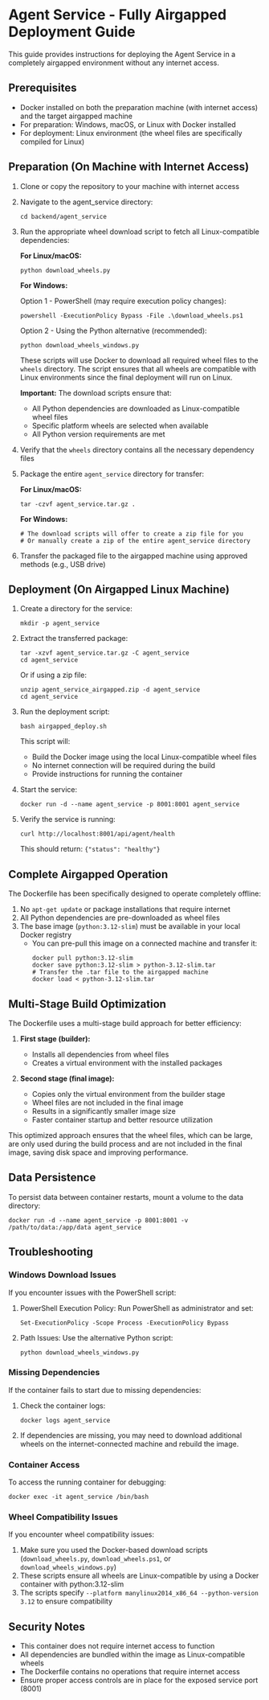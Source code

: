 # Agent Service - Fully Airgapped Deployment Guide

This guide provides instructions for deploying the Agent Service in a completely airgapped environment without any internet access.

## Prerequisites

- Docker installed on both the preparation machine (with internet access) and the target airgapped machine
- For preparation: Windows, macOS, or Linux with Docker installed
- For deployment: Linux environment (the wheel files are specifically compiled for Linux)

## Preparation (On Machine with Internet Access)

1. Clone or copy the repository to your machine with internet access
2. Navigate to the agent_service directory:
   ```
   cd backend/agent_service
   ```
3. Run the appropriate wheel download script to fetch all Linux-compatible dependencies:
   
   **For Linux/macOS:**
   ```
   python download_wheels.py
   ```
   
   **For Windows:**
   
   Option 1 - PowerShell (may require execution policy changes):
   ```
   powershell -ExecutionPolicy Bypass -File .\download_wheels.ps1
   ```
   
   Option 2 - Using the Python alternative (recommended):
   ```
   python download_wheels_windows.py
   ```
   
   These scripts will use Docker to download all required wheel files to the `wheels` directory. The script ensures that all wheels are compatible with Linux environments since the final deployment will run on Linux.

   **Important:** The download scripts ensure that:
   - All Python dependencies are downloaded as Linux-compatible wheel files
   - Specific platform wheels are selected when available
   - All Python version requirements are met

4. Verify that the `wheels` directory contains all the necessary dependency files
5. Package the entire `agent_service` directory for transfer:
   
   **For Linux/macOS:**
   ```
   tar -czvf agent_service.tar.gz .
   ```
   
   **For Windows:**
   ```
   # The download scripts will offer to create a zip file for you
   # Or manually create a zip of the entire agent_service directory
   ```
   
6. Transfer the packaged file to the airgapped machine using approved methods (e.g., USB drive)

## Deployment (On Airgapped Linux Machine)

1. Create a directory for the service:
   ```
   mkdir -p agent_service
   ```
2. Extract the transferred package:
   ```
   tar -xzvf agent_service.tar.gz -C agent_service
   cd agent_service
   ```
   
   Or if using a zip file:
   ```
   unzip agent_service_airgapped.zip -d agent_service
   cd agent_service
   ```
   
3. Run the deployment script:
   ```
   bash airgapped_deploy.sh
   ```
   
   This script will:
   - Build the Docker image using the local Linux-compatible wheel files
   - No internet connection will be required during the build
   - Provide instructions for running the container

4. Start the service:
   ```
   docker run -d --name agent_service -p 8001:8001 agent_service
   ```

5. Verify the service is running:
   ```
   curl http://localhost:8001/api/agent/health
   ```
   This should return: `{"status": "healthy"}`

## Complete Airgapped Operation

The Dockerfile has been specifically designed to operate completely offline:

1. No `apt-get update` or package installations that require internet
2. All Python dependencies are pre-downloaded as wheel files
3. The base image (`python:3.12-slim`) must be available in your local Docker registry
   - You can pre-pull this image on a connected machine and transfer it:
     ```
     docker pull python:3.12-slim
     docker save python:3.12-slim > python-3.12-slim.tar
     # Transfer the .tar file to the airgapped machine
     docker load < python-3.12-slim.tar
     ```

## Multi-Stage Build Optimization

The Dockerfile uses a multi-stage build approach for better efficiency:

1. **First stage (builder):**
   - Installs all dependencies from wheel files
   - Creates a virtual environment with the installed packages
   
2. **Second stage (final image):**
   - Copies only the virtual environment from the builder stage
   - Wheel files are not included in the final image
   - Results in a significantly smaller image size
   - Faster container startup and better resource utilization

This optimized approach ensures that the wheel files, which can be large, are only used during the build process and are not included in the final image, saving disk space and improving performance.

## Data Persistence

To persist data between container restarts, mount a volume to the data directory:

```
docker run -d --name agent_service -p 8001:8001 -v /path/to/data:/app/data agent_service
```

## Troubleshooting

### Windows Download Issues

If you encounter issues with the PowerShell script:

1. PowerShell Execution Policy: Run PowerShell as administrator and set:
   ```
   Set-ExecutionPolicy -Scope Process -ExecutionPolicy Bypass
   ```

2. Path Issues: Use the alternative Python script:
   ```
   python download_wheels_windows.py
   ```

### Missing Dependencies

If the container fails to start due to missing dependencies:

1. Check the container logs:
   ```
   docker logs agent_service
   ```

2. If dependencies are missing, you may need to download additional wheels on the internet-connected machine and rebuild the image.

### Container Access

To access the running container for debugging:

```
docker exec -it agent_service /bin/bash
```

### Wheel Compatibility Issues

If you encounter wheel compatibility issues:

1. Make sure you used the Docker-based download scripts (`download_wheels.py`, `download_wheels.ps1`, or `download_wheels_windows.py`)
2. These scripts ensure all wheels are Linux-compatible by using a Docker container with python:3.12-slim
3. The scripts specify `--platform manylinux2014_x86_64 --python-version 3.12` to ensure compatibility

## Security Notes

- This container does not require internet access to function
- All dependencies are bundled within the image as Linux-compatible wheels
- The Dockerfile contains no operations that require internet access
- Ensure proper access controls are in place for the exposed service port (8001) 